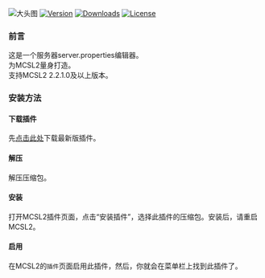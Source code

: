 ![大头图](https://socialify.git.ci/MCSLTeam/Server_Properties_Editor/image?description=1&font=Jost&language=1&owner=1&pattern=Circuit%20Board&theme=Auto&logo=https://img.fastmirror.net/s/2023/07/17/64b5471e1d478.png)
[![](https://img.shields.io/github/v/tag/MCSLTeam/Server_Properties_Editor?label=ver&style=for-the-badge "Version")](https://github.com/MCSLTeam/Server_Properties_Editor/releases/latest)   [![](https://img.shields.io/github/downloads/MCSLTeam/Server_Properties_Editor/total?style=for-the-badge "Downloads")](https://github.com/MCSLTeam/Server_Properties_Editor/releases)  [![](https://img.shields.io/github/license/MCSLTeam/Server_Properties_Editor?style=for-the-badge "License")](https://github.com/MCSLTeam/Server_Properties_Editor/blob/master/LICENSE)
### 前言
这是一个服务器server.properties编辑器。  
为MCSL2量身打造。  
支持MCSL2 2.2.1.0及以上版本。  
### 安装方法  
#### 下载插件  
先[点击此处](https://github.com/MCSLTeam/Server_Properties_Editor/releases)下载最新版插件。  
#### 解压  
解压压缩包。  
#### 安装  
打开MCSL2插件页面，点击“安装插件”，选择此插件的压缩包。安装后，请重启MCSL2。  
#### 启用  
在MCSL2的`插件`页面启用此插件，然后，你就会在菜单栏上找到此插件了。